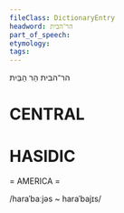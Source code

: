 ```yaml
---
fileClass: DictionaryEntry
headword: הר־הבית
part_of_speech: 
etymology: 
tags: 
---
```

הר־הבית
הַר הַבַּיִת

CENTRAL
========

HASIDIC
=======
= AMERICA = 

/haraˈbaːjəs ~ haraˈbajɪs/